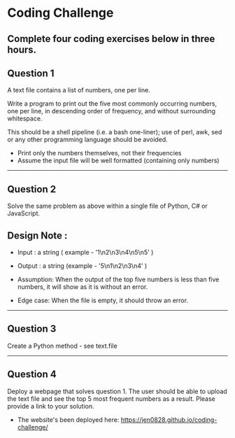 # Coding Challenge
Complete four coding exercises below in three hours.
----------
Question 1 
---
A text file contains a list of numbers, one per line.

Write a program to print out the five most commonly occurring numbers, one per line, in descending order of frequency, and without surrounding whitespace.

This should be a shell pipeline (i.e. a bash one-liner); use of perl, awk, sed or any other programming language should be avoided.

 - Print only the numbers themselves, not their frequencies
 - Assume the input file will be well formatted (containing only numbers)

----------
Question 2
---

Solve the same problem as above within a single file of Python, C# or JavaScript.

## Design Note :

* Input : a string ( example - '1\n2\n3\n4\n5\n5' )
* Output : a string (example - '5\n1\n2\n3\n4' )

* Assumption: When the output of the top five numbers is less than five numbers, it will show as it is without an error.
* Edge case: When the file is empty, it should throw an error.

----------
Question 3 
---

Create a Python method - see text.file

----------
Question 4
---
Deploy a webpage that solves question 1. The user should be able to upload the text file and see the top 5 most frequent numbers as a result. Please provide a link to your solution.

* The website's been deployed here: https://jen0828.github.io/coding-challenge/

